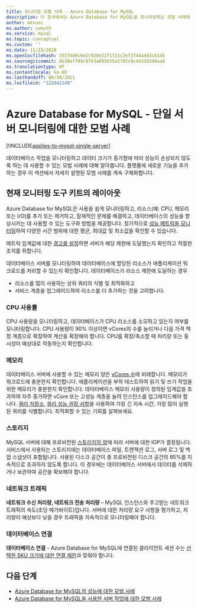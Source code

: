 ```yaml
---
title: 모니터링 모범 사례 - Azure Database for MySQL
description: 이 문서에서는 Azure Database for MySQL을 모니터링하는 모범 사례에 대해 설명합니다.
author: mksuni
ms.author: sumuth
ms.service: mysql
ms.topic: conceptual
ms.custom: ''
ms.date: 11/23/2020
ms.openlocfilehash: 351f4d0c6e2c920e22f1f21c2ef3f44add3cb145
ms.sourcegitcommit: 8b38eff08c8743a095635a1765c9c44358340aa8
ms.translationtype: HT
ms.contentlocale: ko-KR
ms.lasthandoff: 06/30/2021
ms.locfileid: "122642149"
---
```

# <a name="best-practices-for-monitoring-azure-database-for-mysql---single-server"></a>Azure Database for MySQL - 단일 서버 모니터링에 대한 모범 사례

[!INCLUDE[applies-to-mysql-single-server](includes/applies-to-mysql-single-server.md)]

데이터베이스 작업을 모니터링하고 데이터 크기가 증가함에 따라 성능이 손상되지 않도록 하는 데 사용할 수 있는 모범 사례에 대해 알아봅니다. 플랫폼에 새로운 기능을 추가하는 경우 이 섹션에서 자세히 설명된 모범 사례를 계속 구체화합니다.

## <a name="layout-of-the-current-monitoring-toolkit"></a>현재 모니터링 도구 키트의 레이아웃

Azure Database for MySQL은 사용을 쉽게 모니터링하고, 리소스(예: CPU, 메모리 또는 I/O)를 추가 또는 제거하고, 잠재적인 문제를 해결하고, 데이터베이스의 성능을 향상시키는 데 사용할 수 있는 도구와 방법을 제공합니다. 정기적으로 [성능 메트릭을 모니터링](concepts-monitoring.md#metrics)하여 다양한 시간 범위에 대한 평균, 최대값 및 최소값을 확인할 수 있습니다.

메트릭 임계값에 대한 [경고를 설정](howto-alert-on-metric.md#create-an-alert-rule-on-a-metric-from-the-azure-portal)하면 서버가 해당 제한에 도달했는지 확인하고 적절한 조치를 취합니다.

데이터베이스 서버를 모니터링하여 데이터베이스에 할당된 리소스가 애플리케이션 워크로드를 처리할 수 있는지 확인합니다. 데이터베이스가 리소스 제한에 도달하는 경우

* 리소스를 많이 사용하는 상위 쿼리의 식별 및 최적화하고
* 서비스 계층을 업그레이드하여 리소스를 더 추가하는 것을 고려합니다.

### <a name="cpu-utilization"></a>CPU 사용률

CPU 사용량을 모니터링하고, 데이터베이스가 CPU 리소스를 소모하고 있는지 여부를 모니터링합니다. CPU 사용량이 90% 이상이면 vCores의 수를 늘리거나 다음 가격 책정 계층으로 확장하여 계산을 확장해야 합니다.  CPU를 확장/축소할 때 처리량 또는 동시성이 예상대로 작동하는지 확인합니다. 

### <a name="memory"></a>메모리

데이터베이스 서버에 사용할 수 있는 메모리 양은 [vCores 수](concepts-pricing-tiers.md)에 비례합니다. 메모리가 워크로드에 충분한지 확인합니다. 애플리케이션을 부하 테스트하여 읽기 및 쓰기 작업을 위한 메모리가 충분한지 확인합니다. 데이터베이스 메모리 사용량이 정의된 임계값을 초과하여 자주 증가하면 vCore 또는 고성능 계층을 늘려 인스턴스를 업그레이드해야 합니다. [쿼리 저장소](concepts-query-store.md), [쿼리 성능 권장 사항](concepts-performance-recommendations.md)을 사용하여 가장 긴 지속 시간, 가장 많이 실행된 쿼리를 식별합니다. 최적화할 수 있는 기회를 살펴보세요. 

### <a name="storage"></a>스토리지

MySQL 서버에 대해 프로비전된 [스토리지의 양](howto-create-manage-server-portal.md#scale-compute-and-storage)에 따라 서버에 대한 IOP가 결정됩니다. 서비스에서 사용되는 스토리지에는 데이터베이스 파일, 트랜잭션 로그, 서버 로그 및 백업 스냅샷이 포함됩니다. 사용된 디스크 공간이 총 프로비전된 디스크 공간의 85%를 지속적으로 초과하지 않도록 합니다. 이 경우에는 데이터베이스 서버에서 데이터를 삭제하거나 보관하여 공간을 확보해야 합니다. 

### <a name="network-traffic"></a>네트워크 트래픽

**네트워크 수신 처리량, 네트워크 전송 처리량** – MySQL 인스턴스와 주고받는 네트워크 트래픽의 속도(초당 메가바이트)입니다. 서버에 대한 처리량 요구 사항을 평가하고, 처리량이 예상보다 낮을 경우 트래픽을 지속적으로 모니터링해야 합니다. 

### <a name="database-connections"></a>데이터베이스 연결

**데이터베이스 연결** - Azure Database for MySQL에 연결된 클라이언트 세션 수는 [선택한 SKU 크기에 대한 연결 제한](concepts-server-parameters.md#max_connections)과 맞춰야 합니다.

## <a name="next-steps"></a>다음 단계

* [Azure Database for MySQL의 성능에 대한 모범 사례](concept-performance-best-practices.md)
* [Azure Database for MySQL을 사용한 서버 작업에 대한 모범 사례](concept-operation-excellence-best-practices.md)
